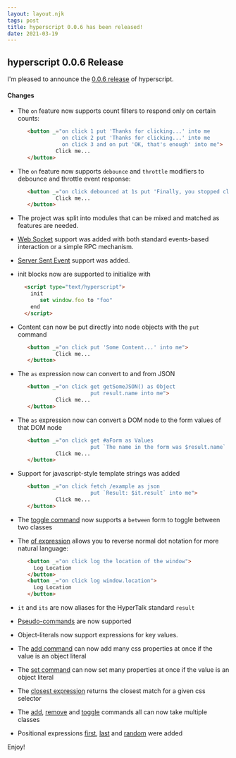 ```yaml
---
layout: layout.njk
tags: post
title: hyperscript 0.0.6 has been released!
date: 2021-03-19
---
```


## hyperscript 0.0.6 Release

I'm pleased to announce the [0.0.6 release](https://unpkg.com/browse/hyperscript.org@0.0.6/) of hyperscript.

#### Changes

* The `on` feature now supports count filters to respond only on certain counts:
  ```html
     <button _="on click 1 put 'Thanks for clicking...' into me
                on click 2 put 'Thanks for clicking...' into me
                on click 3 and on put 'OK, that's enough' into me">
              Click me...
     </button>
  ```

* The `on` feature now supports `debounce` and `throttle` modifiers to debounce and throttle event response:
  ```html
     <button _="on click debounced at 1s put 'Finally, you stopped clicking' into me">
              Click me...
     </button>
  ```

* The project was split into modules that can be mixed and matched as features are needed.

* [Web Socket](/features/socket) support was added with both standard events-based interaction or a simple RPC mechanism.

* [Server Sent Event](/features/event-source) support was added.

* init blocks now are supported to initialize with
  ```html
    <script type="text/hyperscript">
      init
         set window.foo to "foo"
      end
    </script>
  ```

* Content can now be put directly into node objects with the `put` command
  ```html
     <button _="on click put 'Some Content...' into me">
              Click me...
     </button>
  ```

* The `as` expression now can convert to and from JSON
  ```html
     <button _="on click get getSomeJSON() as Object
                         put result.name into me">
              Click me...
     </button>
  ```

* The `as` expression now can convert a DOM node to the form values of that DOM node
  ```html
     <button _="on click get #aForm as Values
                         put `The name in the form was $result.name` into me">
              Click me...
     </button>
  ```
  
* Support for javascript-style template strings was added
  ```html
     <button _="on click fetch /example as json
                         put `Result: $it.result` into me">
              Click me...
     </button>
  ```
  
* The [toggle command](/commands/toggle) now supports a `between` form to toggle between two classes

* The [of expression](/expressions/of) allows you to reverse normal dot notation for more natural language:
  ```html
     <button _="on click log the location of the window">
       Log Location
     </button>
     <button _="on click log window.location">
       Log Location
     </button>
  ```

* `it` and `its` are now aliases for the HyperTalk standard `result`

* [Pseudo-commands](/commands/pseudo-commands) are now supported

* Object-literals now support expressions for key values.

* The [add command](/commands/add) can now add many css properties at once if the value is an object literal

* The [set command](/commands/add) can now set many properties at once if the value is an object literal

* The [closest expression](/expressions/closest) returns the closest match for a given css selector

* The [add](/commands/add), [remove](/commands/remove) and [toggle](/commands/toggle) commands all can now take multiple
  classes

* Positional expressions [first](/expression/first), [last](/expression/first) and [random](/expression/random) were 
  added

Enjoy!